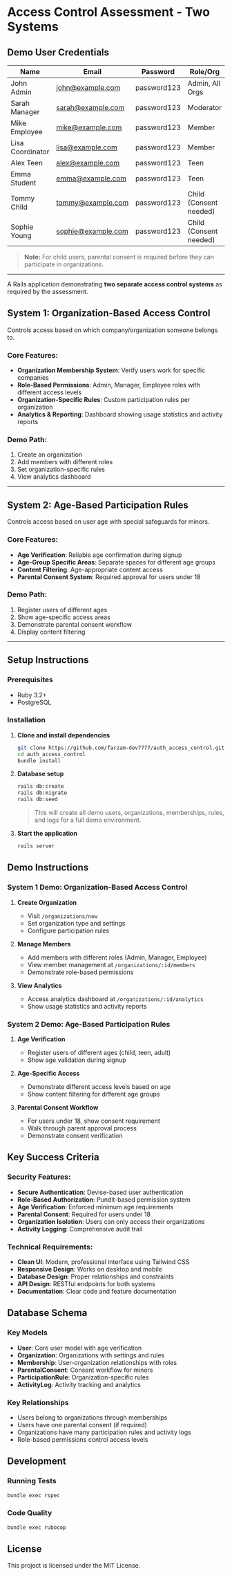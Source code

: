 # Access Control Assessment - Two Systems

## Demo User Credentials

| Name           | Email              | Password     | Role/Org                |
|----------------|--------------------|-------------|-------------------------|
| John Admin     | john@example.com   | password123 | Admin, All Orgs         |
| Sarah Manager  | sarah@example.com  | password123 | Moderator               |
| Mike Employee  | mike@example.com   | password123 | Member                  |
| Lisa Coordinator| lisa@example.com  | password123 | Member                  |
| Alex Teen      | alex@example.com   | password123 | Teen                    |
| Emma Student   | emma@example.com   | password123 | Teen                    |
| Tommy Child    | tommy@example.com  | password123 | Child (Consent needed)  |
| Sophie Young   | sophie@example.com | password123 | Child (Consent needed)  |

> **Note:** For child users, parental consent is required before they can participate in organizations.

---

A Rails application demonstrating **two separate access control systems** as required by the assessment.

## System 1: Organization-Based Access Control

Controls access based on which company/organization someone belongs to.

### Core Features:
- **Organization Membership System**: Verify users work for specific companies
- **Role-Based Permissions**: Admin, Manager, Employee roles with different access levels
- **Organization-Specific Rules**: Custom participation rules per organization
- **Analytics & Reporting**: Dashboard showing usage statistics and activity reports

### Demo Path:
1. Create an organization
2. Add members with different roles
3. Set organization-specific rules
4. View analytics dashboard

---

## System 2: Age-Based Participation Rules

Controls access based on user age with special safeguards for minors.

### Core Features:
- **Age Verification**: Reliable age confirmation during signup
- **Age-Group Specific Areas**: Separate spaces for different age groups
- **Content Filtering**: Age-appropriate content access
- **Parental Consent System**: Required approval for users under 18

### Demo Path:
1. Register users of different ages
2. Show age-specific access areas
3. Demonstrate parental consent workflow
4. Display content filtering

---

## Setup Instructions

### Prerequisites
- Ruby 3.2+
- PostgreSQL

### Installation

1. **Clone and install dependencies**
   ```bash
   git clone https://github.com/farzam-dev7777/auth_access_control.git
   cd auth_access_control
   bundle install
   ```

2. **Database setup**
   ```bash
   rails db:create
   rails db:migrate
   rails db:seed
   ```
   > This will create all demo users, organizations, memberships, rules, and logs for a full demo environment.

3. **Start the application**
   ```bash
   rails server
   ```

## Demo Instructions

### System 1 Demo: Organization-Based Access Control

1. **Create Organization**
   - Visit `/organizations/new`
   - Set organization type and settings
   - Configure participation rules

2. **Manage Members**
   - Add members with different roles (Admin, Manager, Employee)
   - View member management at `/organizations/:id/members`
   - Demonstrate role-based permissions

3. **View Analytics**
   - Access analytics dashboard at `/organizations/:id/analytics`
   - Show usage statistics and activity reports

### System 2 Demo: Age-Based Participation Rules

1. **Age Verification**
   - Register users of different ages (child, teen, adult)
   - Show age validation during signup

2. **Age-Specific Access**
   - Demonstrate different access levels based on age
   - Show content filtering for different age groups

3. **Parental Consent Workflow**
   - For users under 18, show consent requirement
   - Walk through parent approval process
   - Demonstrate consent verification

## Key Success Criteria

### Security Features:
- **Secure Authentication**: Devise-based user authentication
- **Role-Based Authorization**: Pundit-based permission system
- **Age Verification**: Enforced minimum age requirements
- **Parental Consent**: Required for users under 18
- **Organization Isolation**: Users can only access their organizations
- **Activity Logging**: Comprehensive audit trail

### Technical Requirements:
- **Clean UI**: Modern, professional interface using Tailwind CSS
- **Responsive Design**: Works on desktop and mobile
- **Database Design**: Proper relationships and constraints
- **API Design**: RESTful endpoints for both systems
- **Documentation**: Clear code and feature documentation

## Database Schema

### Key Models

- **User**: Core user model with age verification
- **Organization**: Organizations with settings and rules
- **Membership**: User-organization relationships with roles
- **ParentalConsent**: Consent workflow for minors
- **ParticipationRule**: Organization-specific rules
- **ActivityLog**: Activity tracking and analytics

### Key Relationships

- Users belong to organizations through memberships
- Users have one parental consent (if required)
- Organizations have many participation rules and activity logs
- Role-based permissions control access levels

## Development

### Running Tests
```bash
bundle exec rspec
```

### Code Quality
```bash
bundle exec rubocop
```

## License

This project is licensed under the MIT License.
